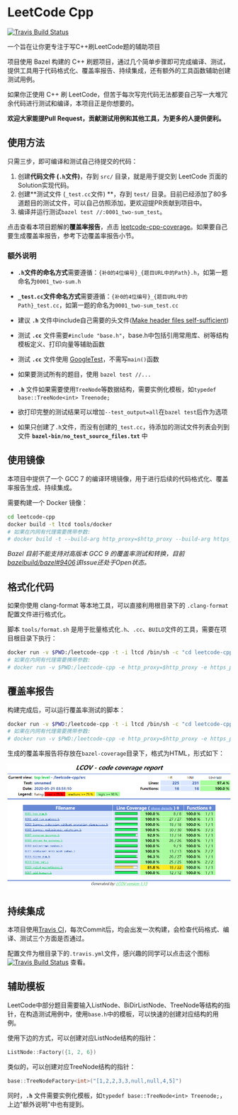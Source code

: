 # LeetCode Cpp

[![Travis Build Status][travis-image]][travis-url]

一个旨在让你更专注于写C++刷LeetCode题的辅助项目

项目使用 Bazel 构建的 C++ 刷题项目，通过几个简单步骤即可完成编译、测试，提供工具用于代码格式化、覆盖率报告、持续集成，还有额外的工具函数辅助创建测试用例。

如果你正使用 C++ 刷 LeetCode，但苦于每次写完代码无法都要自己写一大堆冗余代码进行测试和编译，本项目正是你想要的。

**欢迎大家能提Pull Request，贡献测试用例和其他工具，为更多的人提供便利。**

## 使用方法

只需三步，即可编译和测试自己待提交的代码：

1. 创建**代码文件 (`.h`文件)**，存到 `src/` 目录，就是用于提交到 LeetCode 页面的Solution实现代码。
2. 创建**测试文件 (`_test.cc`文件) **，存到 `test/` 目录。目前已经添加了80多道题目的测试文件，可以自己仿照添加，更欢迎提PR贡献到项目中。
3. 编译并运行测试`bazel test //:0001_two-sum_test`。

点击查看本项目题解的**覆盖率报告**，点击 [leetcode-cpp-coverage](https://panzhongxian.github.io/leetcode-cpp-coverage/leetcode-cpp/src/index.html)。如果要自己要生成覆盖率报告，参考下边覆盖率报告小节。

### 额外说明

- **`.h`文件的命名方式**需要遵循：`{补0的4位编号}_{题目URL中的Path}.h`，如第一题命名为`0001_two-sum.h`
- **`_test.cc`文件命名方式**需要遵循：`{补0的4位编号}_{题目URL中的Path}_test.cc`，如第一题的命名为`0001_two-sum_test.cc`

- 建议 **`.h`** 文件中include自己需要的头文件([Make header files self-sufficient](https://www.oreilly.com/library/view/c-coding-standards/0321113586/ch24.html))
- 测试 **`.cc`** 文件需要`#include "base.h"`，base.h中包括引用常用库、树等结构模板定义、打印向量等辅助函数
- 测试 **`.cc`** 文件使用 [GoogleTest](https://github.com/google/googletest)，不需写`main()`函数
- 如果要测试所有的题目，使用 `bazel test //...`

- **`.h`** 文件如果需要使用`TreeNode`等数据结构，需要实例化模板，如`typedef base::TreeNode<int> Treenode;`
- 欲打印完整的测试结果可以增加`--test_output=all`在`bazel test`后作为选项

- 如果只创建了`.h`文件，而没有创建的`_test.cc`，待添加的测试文件列表会列到文件 **`bazel-bin/no_test_source_files.txt`** 中


## 使用镜像

本项目中提供了一个 GCC 7 的编译环境镜像，用于进行后续的代码格式化、覆盖率报告生成、持续集成。

需要构建一个 Docker 镜像：

```bash
cd leetcode-cpp
docker build -t ltcd tools/docker
# 如果在内网有代理需要携带参数:
# docker build -t --build-arg http_proxy=$http_proxy --build-arg https_proxy=$https_proxy ltcd tools/docker
```

*Bazel 目前不能支持对高版本 GCC 9 的覆盖率测试和转换，目前[bazelbuild/bazel#9406](https://github.com/bazelbuild/bazel/issues/9406)该Issue还处于Open状态。*


## 格式化代码

如果你使用 clang-format 等本地工具，可以直接利用根目录下的 `.clang-format` 配置文件进行格式化。

脚本 `tools/format.sh` 是用于批量格式化`.h`、`.cc`、`BUILD`文件的工具，需要在项目根目录下执行：

```bash
docker run -v $PWD:/leetcode-cpp -t -i ltcd /bin/sh -c "cd leetcode-cpp && bash tools/format.sh"
# 如果在内网有代理需要携带参数:
# docker run -v $PWD:/leetcode-cpp -e http_proxy=$http_proxy -e https_proxy=$https_proxy -t -i ltcd /bin/sh -c "cd leetcode-cpp && bash tools/format.sh"
```

## 覆盖率报告

构建完成后，可以运行覆盖率测试的脚本：

```bash
docker run -v $PWD:/leetcode-cpp -t -i ltcd /bin/sh -c "cd leetcode-cpp && bash tools/coverage.sh"
# 如果在内网有代理需要携带参数:
# docker run -v $PWD:/leetcode-cpp -e http_proxy=$http_proxy -e https_proxy=$https_proxy -t -i ltcd /bin/sh -c "cd leetcode-cpp && bash tools/coverage.sh"
```

生成的覆盖率报告将存放在`bazel-coverage`目录下，格式为HTML，形式如下：

![Coverage HTML](pic/lcov-coverage.png)

## 持续集成

本项目使用[Travis CI](https://travis-ci.org/)，每次Commit后，均会出发一次构建，会检查代码格式、编译、测试三个方面是否通过。

配置文件为根目录下的`.travis.yml`文件，感兴趣的同学可以点击这个图标 [![Travis Build Status][travis-image]][travis-url] 查看。

## 辅助模板

LeetCode中部分题目需要输入ListNode、BiDirListNode、TreeNode等结构的指针，在构造测试用例中，使用`base.h`中的模板，可以快速的创建对应结构的用例。

使用下边的方式，可以创建对应ListNode结构的指针：

```c++
ListNode::Factory({1, 2, 6})
```

类似的，可以创建对应TreeNode结构的指针：

```c++
base::TreeNodeFactory<int>("[1,2,2,3,3,null,null,4,5]")
```

同时，**`.h`** 文件需要实例化模板，如`typedef base::TreeNode<int> Treenode;`，上边"额外说明"中也有提到。


[travis-image]: https://app.travis-ci.com/panzhongxian/leetcode-cpp.svg?branch=master
[travis-url]: https://app.travis-ci.com/github/panzhongxian/leetcode-cpp


